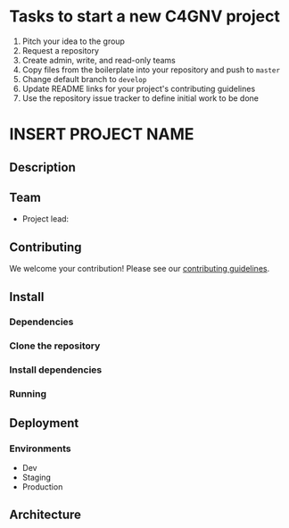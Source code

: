 # Tasks to start a new C4GNV project

1. Pitch your idea to the group
2. Request a repository
3. Create admin, write, and read-only teams
4. Copy files from the boilerplate into your repository and push to `master`
5. Change default branch to `develop`
6. Update README links for your project's contributing guidelines
7. Use the repository issue tracker to define initial work to be done

# INSERT PROJECT NAME

## Description

## Team

* Project lead: 

## Contributing

We welcome your contribution! Please see our [contributing guidelines]().

## Install

### Dependencies

### Clone the repository

### Install dependencies

### Running

## Deployment

### Environments

* Dev
* Staging
* Production

## Architecture
